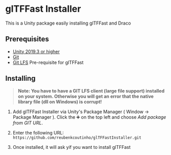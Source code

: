 # glTFFast Installer

This is a Unity package easily installing glTFFast and Draco

## Prerequisites
- [Unity 2019.3 or higher](https://store.unity.com/download?ref)
- [Git](https://git-scm.com/downloads)
- [Git LFS](https://git-lfs.github.com/) Pre-requisite for glTFFast

## Installing

> **Note: You have to have a GIT LFS client (large file support) installed on your system. Otherwise you will get an error that the native library file (dll on Windows) is corrupt!**


1. Add glTFFast Installer via Unity's Package Manager ( Window -> Package Manager ). Click the ➕ on the top left and choose *Add package from GIT URL*.

2. Enter the following URL: `https://github.com/reubenkcoutinho/glTFFastInstaller.git`

3. Once installed, it will ask yif you want to install glTFFast